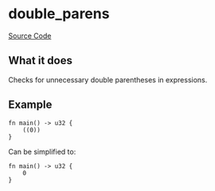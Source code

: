 # double_parens

[Source Code](https://github.com/software-mansion/cairo-lint/tree/main/crates/cairo-lint-core/src/lints/double_parens.rs#L34)

## What it does

Checks for unnecessary double parentheses in expressions.

## Example

```cairo
fn main() -> u32 {
    ((0))
}
```

Can be simplified to:

```cairo
fn main() -> u32 {
    0
}
```